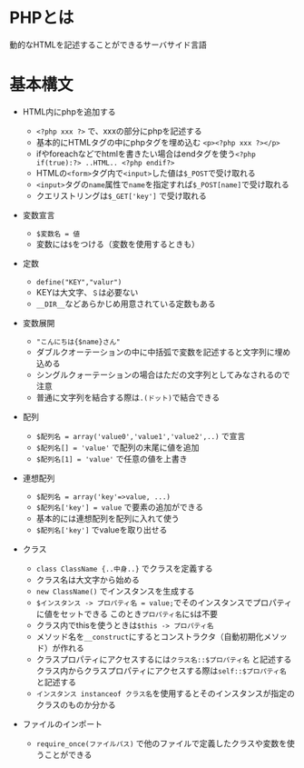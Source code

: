 # PHPとは

動的なHTMLを記述することができるサーバサイド言語

# 基本構文

- HTML内にphpを追加する

  - `<?php xxx ?>` で、xxxの部分にphpを記述する
  - 基本的にHTMLタグの中にphpタグを埋め込む `<p><?php xxx ?></p>`
  - ifやforeachなどでhtmlを書きたい場合はendタグを使う`<?php if(true):?> ..HTML.. <?php endif?>`
  - HTMLの`<form>`タグ内で`<input>`した値は`$_POST`で受け取れる
  - `<input>`タグの`name`属性で`name`を指定すれば`$_POST[name]`で受け取れる
  - クエリストリングは`$_GET['key']` で受け取れる

- 変数宣言

  - `$変数名 = 値`
  - 変数には`$`をつける（変数を使用するときも）
  
- 定数

  - `define("KEY","valur")`
  - KEYは大文字、`＄`は必要ない
  - `__DIR__`などあらかじめ用意されている定数もある
  
- 変数展開

  - `"こんにちは{$name}さん"`
  - ダブルクオーテーションの中に中括弧で変数を記述すると文字列に埋め込める
  - シングルクォーテーションの場合はただの文字列としてみなされるので注意
  - 普通に文字列を結合する際は`.(ドット)`で結合できる
  
- 配列

  - `$配列名 = array('value0','value1','value2',..)` で宣言
  - `$配列名[] = 'value'` で配列の末尾に値を追加
  - `$配列名[1] = 'value'` で任意の値を上書き
  
- 連想配列

  - `$配列名 = array('key'=>value, ...)`
  - `$配列名['key'] = value` で要素の追加ができる
  - 基本的には連想配列を配列に入れて使う
  - `$配列名['key']` でvalueを取り出せる
  
- クラス

  - `class ClassName {..中身..}` でクラスを定義する
  - クラス名は大文字から始める
  - `new ClassName()` でインスタンスを生成する
  - `$インスタンス -> プロパティ名 = value;`でそのインスタンスでプロパティに値をセットできる
    このとき`プロパティ名`に`$`は不要
  - クラス内でthisを使うときは`$this -> プロパティ名`
  - メソッド名を`__construct`にするとコンストラクタ（自動初期化メソッド）が作れる
  - クラスプロパティにアクセスするには`クラス名::$プロパティ名` と記述する
    クラス内からクラスプロパティにアクセスする際は`self::$プロパティ名` と記述する
  - `インスタンス instanceof クラス名`を使用するとそのインスタンスが指定のクラスのものか分かる
  
- ファイルのインポート

  - `require_once(ファイルパス)` で他のファイルで定義したクラスや変数を使うことができる
  
